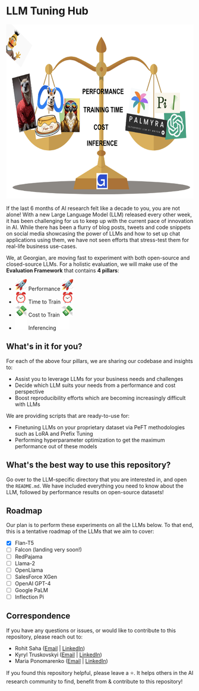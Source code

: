 # LLM Tuning Hub 

<img src="images/repo-main.png" width="768" height="468"/>

If the last 6 months of AI research felt like a decade to you, you are not alone! With a new Large Language Model (LLM) released every other week, it has been challenging for us to keep up with the current pace of innovation in AI. While there has been a flurry of blog posts, tweets and code snippets on social media showcasing the power of LLMs and how to set up chat applications using them, we have not seen efforts that stress-test them for real-life business use-cases.

We, at Georgian, are moving fast to experiment with both open-source and closed-source LLMs. For a holistic evaluation, we will make use of the __Evaluation Framework__ that contains __4 pillars__:

- <img src="images/rocket.gif" width="32" height="32"/> Performance <img src="images/rocket.gif" width="32" height="32"/>
- <img src="images/time.gif" width="32" height="32"/> Time to Train <img src="images/time.gif" width="32" height="32"/>
- <img src="images/money.gif" width="32" height="32"/> Cost to Train <img src="images/money.gif" width="32" height="32"/>
- <img src="images/progress.gif" width="32" height="32"/> Inferencing <img src="images/progress.gif" width="32" height="32"/>

## What's in it for you?

For each of the above four pillars, we are sharing our codebase and insights to:
- Assist you to leverage LLMs for your business needs and challenges
- Decide which LLM suits your needs from a performance and cost perspective
- Boost reproducibility efforts which are becoming increasingly difficult with LLMs

We are providing scripts that are ready-to-use for:
- Finetuning LLMs on your proprietary dataset via PeFT methodologies such as LoRA and Prefix Tuning
- Performing hyperparameter optimization to get the maximum performance out of these models

## What's the best way to use this repository?

Go over to the LLM-specific directory that you are interested in, and open the ```README.md```. We have included everything you need to know about the LLM, followed by performance results on open-source datasets!

## Roadmap

Our plan is to perform these experiments on all the LLMs below. To that end, this is a tentative roadmap of the LLMs that we aim to cover:

- [x] Flan-T5
- [ ] Falcon (landing very soon!)
- [ ] RedPajama
- [ ] Llama-2
- [ ] OpenLlama
- [ ] SalesForce XGen
- [ ] OpenAI GPT-4
- [ ] Google PaLM
- [ ] Inflection Pi

## Correspondence

If you have any questions or issues, or would like to contribute to this repository, please reach out to:

- Rohit Saha ([Email](rohit@georgian.io) | [LinkedIn](httpg/www.linkedin.com/in/rohit-saha-ai/))
- Kyryl Truskovskyi ([Email](kyryl@georgian.io) | [LinkedIn](httpg/ca.linkedin.com/in/kyryl-truskovskyi-275b7967))
- Maria Ponomarenko ([Email](mariia.ponomarenko@georgian.io) | [LinkedIn](httpg/ca.linkedin.com/in/maria-ponomarenko-71b465179))

If you found this repository helpful, please leave a :star:. It helps others in the AI research community to find, benefit from & contribute to this repository!
